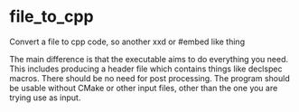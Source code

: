 # file_to_cpp
Convert a file to cpp code, so another xxd or #embed like thing 

The main difference is that the executable aims to do everything you need. This includes producing a header file which contains things like declspec macros.
There should be no need for post processing.
The program should be usable without CMake or other input files, other than the one you are trying use as input.

